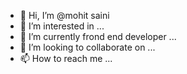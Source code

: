 - 👋 Hi, I’m @mohit saini
- 👀 I’m interested in ...
- 🌱 I’m currently frond end developer ...
- 💞️ I’m looking to collaborate on ...
- 📫 How to reach me ...

<!---
mohit2nmgbfdjk4595345435/mohit2nmgbfdjk4595345435 is a ✨ special ✨ repository because its `README.md` (this file) appears on your GitHub profile.
You can click the Preview link to take a look at your changes.
--->
